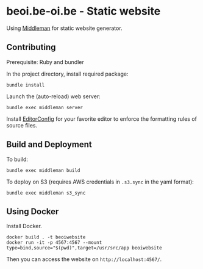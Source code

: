 # beoi.be-oi.be - Static website

Using [Middleman](https://middlemanapp.com/) for static website generator.

## Contributing

Prerequisite: Ruby and bundler

In the project directory, install required package: 

    bundle install

Launch the (auto-reload) web server: 

    bundle exec middleman server

Install [EditorConfig](http://editorconfig.org/) for your favorite editor to enforce the formatting rules of source files.

## Build and Deployment

To build:

    bundle exec middleman build

To deploy on S3 (requires AWS credentials in `.s3.sync` in the yaml format):

    bundle exec middleman s3_sync

## Using Docker

Install Docker.

```
docker build . -t beoiwebsite
docker run -it -p 4567:4567 --mount type=bind,source="$(pwd)",target=/usr/src/app beoiwebsite
```
Then you can access the website on `http://localhost:4567/`.
